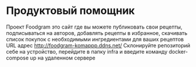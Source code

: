 # Продуктовый помощник
Проект Foodgram это сайт где вы можете публиковать свои рецепты, подписываться на авторов, добавлять рецепты в избранное, скачивать список покупок с необходимыми ингредиентами для ваших рецептов
URL адрес http://foodgram-komappp.ddns.net/
Склонируйте репозиторий себе на устройство, перейдите в папку infra и введите команду docker-compose up на удаленном сервере
